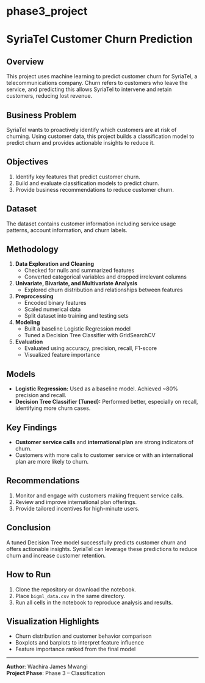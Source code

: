 # phase3_project

# SyriaTel Customer Churn Prediction

## Overview
This project uses machine learning to predict customer churn for SyriaTel, a telecommunications company. Churn refers to customers who leave the service, and predicting this allows SyriaTel to intervene and retain customers, reducing lost revenue.

## Business Problem
SyriaTel wants to proactively identify which customers are at risk of churning. Using customer data, this project builds a classification model to predict churn and provides actionable insights to reduce it.

## Objectives
1. Identify key features that predict customer churn.
2. Build and evaluate classification models to predict churn.
3. Provide business recommendations to reduce customer churn.

## Dataset
The dataset contains customer information including service usage patterns, account information, and churn labels.

## Methodology
1. **Data Exploration and Cleaning**
   - Checked for nulls and summarized features
   - Converted categorical variables and dropped irrelevant columns
2. **Univariate, Bivariate, and Multivariate Analysis**
   - Explored churn distribution and relationships between features
3. **Preprocessing**
   - Encoded binary features
   - Scaled numerical data
   - Split dataset into training and testing sets
4. **Modeling**
   - Built a baseline Logistic Regression model
   - Tuned a Decision Tree Classifier with GridSearchCV
5. **Evaluation**
   - Evaluated using accuracy, precision, recall, F1-score
   - Visualized feature importance

## Models
- **Logistic Regression:** Used as a baseline model. Achieved ~80% precision and recall.
- **Decision Tree Classifier (Tuned):** Performed better, especially on recall, identifying more churn cases.

## Key Findings
- **Customer service calls** and **international plan** are strong indicators of churn.
- Customers with more calls to customer service or with an international plan are more likely to churn.

## Recommendations
1. Monitor and engage with customers making frequent service calls.
2. Review and improve international plan offerings.
3. Provide tailored incentives for high-minute users.

## Conclusion
A tuned Decision Tree model successfully predicts customer churn and offers actionable insights. SyriaTel can leverage these predictions to reduce churn and increase customer retention.

## How to Run
1. Clone the repository or download the notebook.
2. Place `bigml_data.csv` in the same directory.
3. Run all cells in the notebook to reproduce analysis and results.

## Visualization Highlights
- Churn distribution and customer behavior comparison
- Boxplots and barplots to interpret feature influence
- Feature importance ranked from the final model

---

**Author**: Wachira James Mwangi  
**Project Phase**: Phase 3 – Classification
